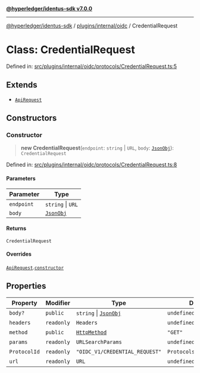 [**@hyperledger/identus-sdk v7.0.0**](../../../../README.md)

***

[@hyperledger/identus-sdk](../../../../README.md) / [plugins/internal/oidc](../README.md) / CredentialRequest

# Class: CredentialRequest

Defined in: [src/plugins/internal/oidc/protocols/CredentialRequest.ts:5](https://github.com/hyperledger/identus-edge-agent-sdk-ts/blob/96423ee84b124a31ce63036d9d623d1cb73a13c2/src/plugins/internal/oidc/protocols/CredentialRequest.ts#L5)

## Extends

- [`ApiRequest`](../../../../overview/namespaces/Domain/classes/ApiRequest.md)

## Constructors

### Constructor

> **new CredentialRequest**(`endpoint`: `string` \| `URL`, `body`: [`JsonObj`](../../../../overview/namespaces/Utils/type-aliases/JsonObj.md)): `CredentialRequest`

Defined in: [src/plugins/internal/oidc/protocols/CredentialRequest.ts:8](https://github.com/hyperledger/identus-edge-agent-sdk-ts/blob/96423ee84b124a31ce63036d9d623d1cb73a13c2/src/plugins/internal/oidc/protocols/CredentialRequest.ts#L8)

#### Parameters

| Parameter | Type |
| ------ | ------ |
| `endpoint` | `string` \| `URL` |
| `body` | [`JsonObj`](../../../../overview/namespaces/Utils/type-aliases/JsonObj.md) |

#### Returns

`CredentialRequest`

#### Overrides

[`ApiRequest`](../../../../overview/namespaces/Domain/classes/ApiRequest.md).[`constructor`](../../../../overview/namespaces/Domain/classes/ApiRequest.md#constructor)

## Properties

| Property | Modifier | Type | Default value | Inherited from | Defined in |
| ------ | ------ | ------ | ------ | ------ | ------ |
| <a id="body"></a> `body?` | `public` | `string` \| [`JsonObj`](../../../../overview/namespaces/Utils/type-aliases/JsonObj.md) | `undefined` | [`ApiRequest`](../../../../overview/namespaces/Domain/classes/ApiRequest.md).[`body`](../../../../overview/namespaces/Domain/classes/ApiRequest.md#body) | [src/domain/models/Api.ts:40](https://github.com/hyperledger/identus-edge-agent-sdk-ts/blob/96423ee84b124a31ce63036d9d623d1cb73a13c2/src/domain/models/Api.ts#L40) |
| <a id="headers"></a> `headers` | `readonly` | `Headers` | `undefined` | [`ApiRequest`](../../../../overview/namespaces/Domain/classes/ApiRequest.md).[`headers`](../../../../overview/namespaces/Domain/classes/ApiRequest.md#headers) | [src/domain/models/Api.ts:37](https://github.com/hyperledger/identus-edge-agent-sdk-ts/blob/96423ee84b124a31ce63036d9d623d1cb73a13c2/src/domain/models/Api.ts#L37) |
| <a id="method"></a> `method` | `public` | [`HttpMethod`](../../../../overview/namespaces/Domain/type-aliases/HttpMethod.md) | `"GET"` | [`ApiRequest`](../../../../overview/namespaces/Domain/classes/ApiRequest.md).[`method`](../../../../overview/namespaces/Domain/classes/ApiRequest.md#method) | [src/domain/models/Api.ts:39](https://github.com/hyperledger/identus-edge-agent-sdk-ts/blob/96423ee84b124a31ce63036d9d623d1cb73a13c2/src/domain/models/Api.ts#L39) |
| <a id="params"></a> `params` | `readonly` | `URLSearchParams` | `undefined` | [`ApiRequest`](../../../../overview/namespaces/Domain/classes/ApiRequest.md).[`params`](../../../../overview/namespaces/Domain/classes/ApiRequest.md#params) | [src/domain/models/Api.ts:38](https://github.com/hyperledger/identus-edge-agent-sdk-ts/blob/96423ee84b124a31ce63036d9d623d1cb73a13c2/src/domain/models/Api.ts#L38) |
| <a id="protocolid"></a> `ProtocolId` | `readonly` | `"OIDC_V1/CREDENTIAL_REQUEST"` | `Protocols.CredentialRequest` | - | [src/plugins/internal/oidc/protocols/CredentialRequest.ts:6](https://github.com/hyperledger/identus-edge-agent-sdk-ts/blob/96423ee84b124a31ce63036d9d623d1cb73a13c2/src/plugins/internal/oidc/protocols/CredentialRequest.ts#L6) |
| <a id="url"></a> `url` | `readonly` | `URL` | `undefined` | [`ApiRequest`](../../../../overview/namespaces/Domain/classes/ApiRequest.md).[`url`](../../../../overview/namespaces/Domain/classes/ApiRequest.md#url) | [src/domain/models/Api.ts:42](https://github.com/hyperledger/identus-edge-agent-sdk-ts/blob/96423ee84b124a31ce63036d9d623d1cb73a13c2/src/domain/models/Api.ts#L42) |
